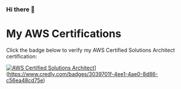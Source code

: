 ### Hi there 👋

# My AWS Certifications

Click the badge below to verify my AWS Certified Solutions Architect certification:

[![AWS Certified Solutions Architect](https://images.credly.com/images/0e284c3f-5164-4b21-8660-0d84737941bc/image.png)](https://images.credly.com/images/0e284c3f-5164-4b21-8660-0d84737941bc/image.png)](https://www.credly.com/badges/3039701f-4ee1-4ae0-8d86-c56ea48cd75e)


<!--
**nolzaheo/nolzaheo** is a ✨ _special_ ✨ repository because its `README.md` (this file) appears on your GitHub profile.

Here are some ideas to get you started:

- 🔭 I’m currently working on ...
- 🌱 I’m currently learning ...
- 👯 I’m looking to collaborate on ...
- 🤔 I’m looking for help with ...
- 💬 Ask me about ...
- 📫 How to reach me: ...
- 😄 Pronouns: ...
-->
